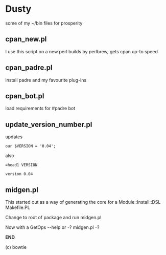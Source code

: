 Dusty
=====

some of my ~/bin files for prosperity


cpan_new.pl
---- 

I use this script on a new perl builds by perlbrew, gets cpan up-to speed


cpan_padre.pl
----
install padre and my favourite plug-ins

cpan_bot.pl 
----
load requirements for #padre bot


update_version_number.pl
----

updates

	our $VERSION = '0.04';

also

	=head1 VERSION

	version 0.04

midgen.pl
----
This started out as a way of generating the core for a Module::Install::DSL Makefile.PL

Change to root of package and run 
	midgen.pl

Now with a GetOps --help or -?
	midgen.pl -?

__END__

(c) bowtie

